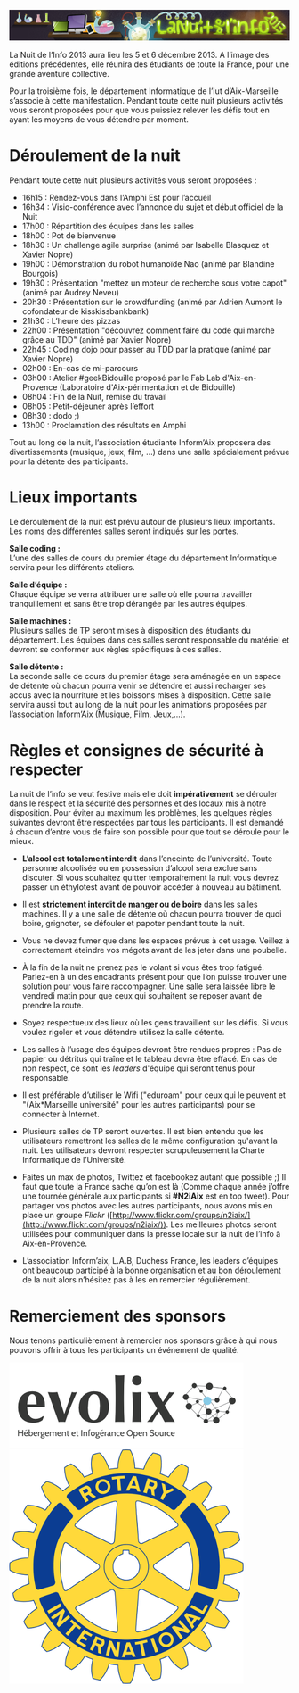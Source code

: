 ![bannière](ban_ndi.png)

La Nuit de l’Info 2013 aura lieu les 5 et 6 décembre 2013. A l’image des éditions précédentes, elle réunira des étudiants de toute la France, pour une grande aventure collective.

Pour la troisième fois, le département Informatique de l’Iut d’Aix-Marseille s’associe à cette manifestation. Pendant toute cette nuit plusieurs activités vous seront proposées pour que vous puissiez relever les défis tout en ayant les moyens de vous détendre par moment.

Déroulement de la nuit
======================

Pendant toute cette nuit plusieurs activités vous seront proposées :
-   16h15 : Rendez-vous dans l’Amphi Est pour l’accueil
-   16h34 : Visio-conférence avec l’annonce du sujet et début officiel de la Nuit
-   17h00 : Répartition des équipes dans les salles
-   18h00 : Pot de bienvenue
-   18h30 : Un challenge agile surprise (animé par Isabelle Blasquez et Xavier Nopre)
-   19h00 : Démonstration du robot humanoïde Nao (animé par Blandine Bourgois)
-   19h30 : Présentation "mettez un moteur de recherche sous votre capot" (animé par Audrey Neveu)
-   20h30 : Présentation sur le crowdfunding (animé par Adrien Aumont le cofondateur de kisskissbankbank)
-   21h30 : L’heure des pizzas
-   22h00 : Présentation "découvrez comment faire du code qui marche grâce au TDD" (animé par Xavier Nopre)
-   22h45 : Coding dojo pour passer au TDD par la pratique (animé par Xavier Nopre)
-   02h00 : En-cas de mi-parcours
-   03h00 : Atelier #geekBidouille proposé par le Fab Lab d'Aix-en-Provence (Laboratoire d'Aix-périmentation et de Bidouille)
-   08h04 : Fin de la Nuit, remise du travail
-   08h05 : Petit-déjeuner après l’effort
-   08h30 : dodo ;)
-   13h00 : Proclamation des résultats en Amphi

Tout au long de la nuit, l’association étudiante Inform’Aix proposera des divertissements (musique, jeux, film, …) dans une salle spécialement prévue pour la détente des participants.

Lieux importants
================

Le déroulement de la nuit est prévu autour de plusieurs lieux importants. Les noms des différentes salles seront indiqués sur les portes.

**Salle coding :**  
L’une des salles de cours du premier étage du département Informatique servira pour les différents ateliers.

**Salle d’équipe :**  
Chaque équipe se verra attribuer une salle où elle pourra travailler tranquillement et sans être trop dérangée par les autres équipes.

**Salle machines :**  
Plusieurs salles de TP seront mises à disposition des étudiants du département. Les équipes dans ces salles seront responsable du matériel et devront se conformer aux règles spécifiques à ces salles.

**Salle détente :**  
La seconde salle de cours du premier étage sera aménagée en un espace de détente où chacun pourra venir se détendre et aussi recharger ses accus avec la nourriture et les boissons mises à disposition. Cette salle servira aussi tout au long de la nuit pour les animations proposées par l’association Inform’Aix (Musique, Film, Jeux,...).

Règles et consignes de sécurité à respecter
===========================================

La nuit de l’info se veut festive mais elle doit **impérativement** se dérouler dans le respect et la sécurité des personnes et des locaux mis à notre disposition. Pour éviter au maximum les problèmes, les quelques règles suivantes devront être respectées par tous les participants. Il est demandé à chacun d’entre vous de faire son possible pour que tout se déroule pour le mieux.

- **L’alcool est totalement interdit** dans l’enceinte de l’université. Toute personne alcoolisée ou en possession d’alcool sera exclue sans discuter. Si vous souhaitez quitter temporairement la nuit vous devrez passer un éthylotest avant de pouvoir accéder à nouveau au bâtiment.

- Il est **strictement interdit de manger ou de boire** dans les salles machines. Il y a une salle de détente où chacun pourra trouver de quoi boire, grignoter, se défouler et papoter pendant toute la nuit.

- Vous ne devez fumer que dans les espaces prévus à cet usage. Veillez à correctement éteindre vos mégots avant de les jeter dans une poubelle.

- À la fin de la nuit ne prenez pas le volant si vous êtes trop fatigué. Parlez-en à un des encadrants présent pour que l’on puisse trouver une solution pour vous faire raccompagner. Une salle sera laissée libre le vendredi matin pour que ceux qui souhaitent se reposer avant de prendre la route.

- Soyez respectueux des lieux où les gens travaillent sur les défis. Si vous voulez rigoler et vous détendre utilisez la salle détente.

- Les salles à l’usage des équipes devront être rendues propres : Pas de papier ou détritus qui traîne et le tableau devra être effacé. En cas de non respect, ce sont les *leaders* d'équipe qui seront tenus pour responsable.

- Il est préférable d’utiliser le Wifi ("eduroam" pour ceux qui le peuvent et "(Aix\*Marseille université" pour les autres participants) pour se connecter à Internet.

- Plusieurs salles de TP seront ouvertes. Il est bien entendu que les utilisateurs remettront les salles de la même configuration qu'avant la nuit. Les utilisateurs devront respecter scrupuleusement la Charte Informatique de l’Université.

- Faites un max de photos, Twittez et facebookez autant que possible ;) Il faut que toute la France sache qu’on est là (Comme chaque année j’offre une tournée générale aux participants si **#N2iAix** est en top tweet). Pour partager vos photos avec les autres participants, nous avons mis en place un groupe *Flickr* ([http://www.flickr.com/groups/n2iaix/](http://www.flickr.com/groups/n2iaix/)). Les meilleures photos seront utilisées pour communiquer dans la presse locale sur la nuit de l’info à Aix-en-Provence.

- L’association Inform’aix, L.A.B, Duchess France, les leaders d’équipes ont beaucoup participé à la bonne organisation et au bon déroulement de la nuit alors n’hésitez pas à les en remercier régulièrement.

Remerciement des sponsors
=========================
Nous tenons particulièrement à remercier nos sponsors grâce à qui nous pouvons offrir à tous les participants un événement de qualité.  

![Evolix](evolix.png)
![Rotary](rotary.png)
